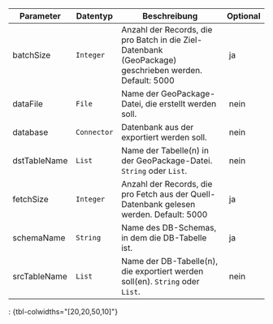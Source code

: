 Parameter | Datentyp | Beschreibung | Optional
----------|----------|-------------|-------------
batchSize | `Integer` | Anzahl der Records, die pro Batch in die Ziel-Datenbank (GeoPackage) geschrieben werden. Default: 5000 | ja
dataFile | `File` | Name der GeoPackage-Datei, die erstellt werden soll. | nein
database | `Connector` | Datenbank aus der exportiert werden soll. | nein
dstTableName | `List` | Name der Tabelle(n) in der GeoPackage-Datei. `String` oder `List`. | nein
fetchSize | `Integer` | Anzahl der Records, die pro Fetch aus der Quell-Datenbank gelesen werden. Default: 5000 | ja
schemaName | `String` | Name des DB-Schemas, in dem die DB-Tabelle ist. | ja
srcTableName | `List` | Name der DB-Tabelle(n), die exportiert werden soll(en). `String` oder `List`. | nein
: {tbl-colwidths="[20,20,50,10]"}
